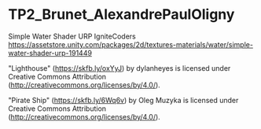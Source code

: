 # TP2_Brunet_AlexandrePaulOligny

Simple Water Shader URP
IgniteCoders
https://assetstore.unity.com/packages/2d/textures-materials/water/simple-water-shader-urp-191449

"Lighthouse" (https://skfb.ly/oxYyJ) by dylanheyes is licensed under Creative Commons Attribution (http://creativecommons.org/licenses/by/4.0/).

"Pirate Ship" (https://skfb.ly/6Wq6v) by Oleg Muzyka is licensed under Creative Commons Attribution (http://creativecommons.org/licenses/by/4.0/).



 
